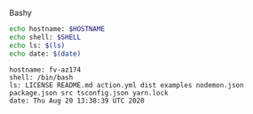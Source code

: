 
Bashy

``` bash
echo hostname: $HOSTNAME
echo shell: $SHELL
echo ls: $(ls)
echo date: $(date)
```

``` markdown-code-runner output
hostname: fv-az174
shell: /bin/bash
ls: LICENSE README.md action.yml dist examples nodemon.json package.json src tsconfig.json yarn.lock
date: Thu Aug 20 13:38:39 UTC 2020
```

